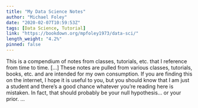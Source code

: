 ```yaml
---
title: "My Data Science Notes"
author: "Michael Foley"
date: "2020-02-07T10:59:53Z"
tags: [Data Science, Tutorial]
link: "https://bookdown.org/mpfoley1973/data-sci/"
length_weight: "4.2%"
pinned: false
---
```


This is a compendium of notes from classes, tutorials, etc. that I reference from time to time. [...] These notes are pulled from various classes, tutorials, books, etc. and are intended for my own consumption. If you are finding this on the internet, I hope it is useful to you, but you should know that I am just a student and there’s a good chance whatever you’re reading here is mistaken. In fact, that should probably be your null hypothesis… or your prior. ...
